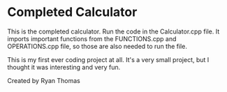 # Completed Calculator
This is the completed calculator. Run the code in the Calculator.cpp file. It imports important functions from the FUNCTIONS.cpp and OPERATIONS.cpp file, so those are also needed to run the file.

This is my first ever coding project at all. It's a very small project, but I thought it was interesting and very fun.

Created by Ryan Thomas
